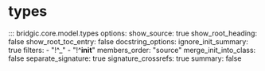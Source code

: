 # types

::: bridgic.core.model.types
    options:
      show_source: true
      show_root_heading: false
      show_root_toc_entry: false
      docstring_options:
        ignore_init_summary: true
      filters:
        - "!^_"
        - "!^__init__"
      members_order: "source"
      merge_init_into_class: false
      separate_signature: true
      signature_crossrefs: true
      summary: false
